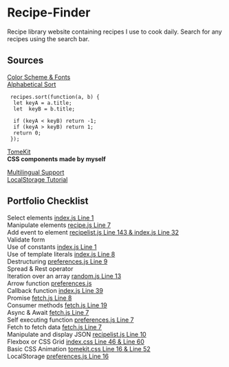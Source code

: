 # Recipe-Finder
 Recipe library website containing recipes I use to cook daily. Search for any recipes using the search bar.

 ## Sources
 [Color Scheme & Fonts](https://chat.openai.com/share/92740be7-f7f8-4ba6-9ea4-129fd6a6d38f)  
 [Alphabetical Sort](https://stackoverflow.com/questions/6712034/sort-array-by-firstname-alphabetically-in-javascript)  
   ```
    recipes.sort(function(a, b) {
     let keyA = a.title;
     let  keyB = b.title;

     if (keyA < keyB) return -1;
     if (keyA > keyB) return 1;
     return 0;
    });
```
[TomeKit](https://github.com/TomeIDK/TomeKit)  
**CSS components made by myself**

[Multilingual Support](https://medium.com/@nohanabil/building-a-multilingual-static-website-a-step-by-step-guide-7af238cc8505)  
[LocalStorage Tutorial](https://www.youtube.com/watch?v=AUOzvFzdIk4)

## Portfolio Checklist
Select elements [index.js Line 1](https://github.com/TomeIDK/Recipe-Finder/blob/main/js/index.js)  
Manipulate elements [recipe.js Line 7](https://github.com/TomeIDK/Recipe-Finder/blob/main/js/recipe.js)  
Add event to element [recipelist.js Line 143 & index.js Line 32](https://github.com/TomeIDK/Recipe-Finder/blob/main/js/recipelist.js)  
Validate form  
Use of constants [index.js Line 1](https://github.com/TomeIDK/Recipe-Finder/blob/main/js/index.js)  
Use of template literals [index.js Line 8](https://github.com/TomeIDK/Recipe-Finder/blob/main/js/index.js)  
Destructuring [preferences.js Line 9](https://github.com/TomeIDK/Recipe-Finder/blob/main/js/preferences.js)  
Spread & Rest operator  
Iteration over an array [random.js Line 13](https://github.com/TomeIDK/Recipe-Finder/blob/main/js/random.js)  
Arrow function [preferences.js](https://github.com/TomeIDK/Recipe-Finder/blob/main/js/preferences.js)  
Callback function [index.js Line 39](https://github.com/TomeIDK/Recipe-Finder/blob/main/js/index.js)  
Promise [fetch.js Line 8](https://github.com/TomeIDK/Recipe-Finder/blob/main/js/fetch.js)  
Consumer methods [fetch.js Line 19](https://github.com/TomeIDK/Recipe-Finder/blob/main/js/fetch.js)  
Async & Await [fetch.js Line 7](https://github.com/TomeIDK/Recipe-Finder/blob/main/js/fetch.js)  
Self executing function [preferences.js Line 7](https://github.com/TomeIDK/Recipe-Finder/blob/main/js/preferences.js)  
Fetch to fetch data [fetch.js Line 7](https://github.com/TomeIDK/Recipe-Finder/blob/main/js/fetch.js)  
Manipulate and display JSON [recipelist.js Line 10](https://github.com/TomeIDK/Recipe-Finder/blob/main/js/recipelist.js)  
Flexbox or CSS Grid [index.css Line 46 & Line 60](https://github.com/TomeIDK/Recipe-Finder/blob/main/css/index.css)  
Basic CSS Animation [tomekit.css Line 16 & Line 52](https://github.com/TomeIDK/Recipe-Finder/blob/main/css/tomekit.css)  
LocalStorage [preferences.js Line 16](https://github.com/TomeIDK/Recipe-Finder/blob/main/js/preferences.js)  
